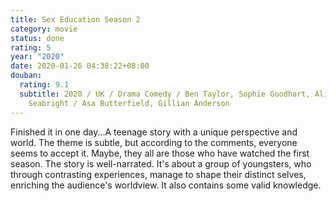 ```yaml
---
title: Sex Education Season 2
category: movie
status: done
rating: 5
year: "2020"
date: 2020-01-26 04:38:22+08:00
douban:
  rating: 9.1
  subtitle: 2020 / UK / Drama Comedy / Ben Taylor, Sophie Goodhart, Alice
    Seabright / Asa Butterfield, Gillian Anderson
---
```


Finished it in one day...A teenage story with a unique perspective and world. The theme is subtle, but according to the comments, everyone seems to accept it. Maybe, they all are those who have watched the first season. The story is well-narrated. It's about a group of youngsters, who through contrasting experiences, manage to shape their distinct selves, enriching the audience's worldview. It also contains some valid knowledge.
